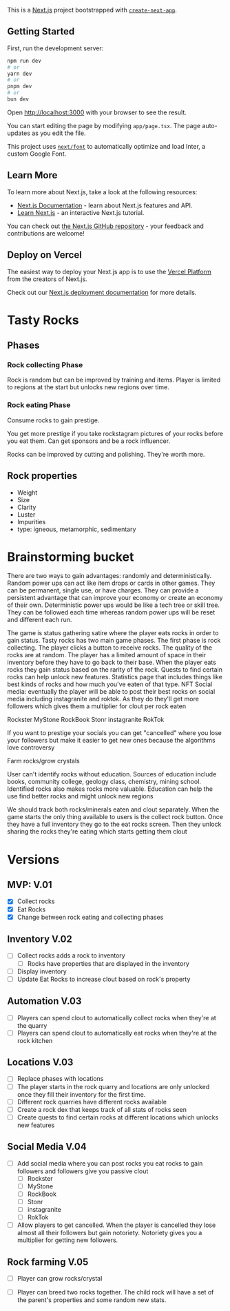 This is a [Next.js](https://nextjs.org/) project bootstrapped with [`create-next-app`](https://github.com/vercel/next.js/tree/canary/packages/create-next-app).

## Getting Started

First, run the development server:

```bash
npm run dev
# or
yarn dev
# or
pnpm dev
# or
bun dev
```

Open [http://localhost:3000](http://localhost:3000) with your browser to see the result.

You can start editing the page by modifying `app/page.tsx`. The page auto-updates as you edit the file.

This project uses [`next/font`](https://nextjs.org/docs/basic-features/font-optimization) to automatically optimize and load Inter, a custom Google Font.

## Learn More

To learn more about Next.js, take a look at the following resources:

- [Next.js Documentation](https://nextjs.org/docs) - learn about Next.js features and API.
- [Learn Next.js](https://nextjs.org/learn) - an interactive Next.js tutorial.

You can check out [the Next.js GitHub repository](https://github.com/vercel/next.js/) - your feedback and contributions are welcome!

## Deploy on Vercel

The easiest way to deploy your Next.js app is to use the [Vercel Platform](https://vercel.com/new?utm_medium=default-template&filter=next.js&utm_source=create-next-app&utm_campaign=create-next-app-readme) from the creators of Next.js.

Check out our [Next.js deployment documentation](https://nextjs.org/docs/deployment) for more details.

# Tasty Rocks
## Phases
### Rock collecting Phase
Rock is random but can be improved by training and items. Player is limited to regions at the start but unlocks new regions over time.
### Rock eating Phase
Consume rocks to gain prestige. 

You get more prestige if you take rockstagram pictures of your rocks before you eat them.
Can get sponsors and be a rock influencer.

Rocks can be improved by cutting and polishing. They're worth more.
## Rock properties
- Weight
- Size
- Clarity
- Luster
- Impurities
- type: igneous, metamorphic, sedimentary 
# Brainstorming bucket

There are two ways to gain advantages: randomly and deterministically. Random power ups can act like item drops or cards in other games. They can be permanent, single use, or have charges. They can provide a persistent advantage that can improve your economy or create an economy of their own. Deterministic power ups would be like a tech tree or skill tree. They can be followed each time whereas random power ups will be reset and different each run. 

The game is status gathering satire where the player eats rocks in order to gain status. 
Tasty rocks has two main game phases. The first phase is rock collecting. The player clicks a button to receive rocks. The quality of the rocks are at random. 
The player has a limited amount of space in their inventory before they have to go back to their base.
When the player eats rocks they gain status based on the rarity of the rock.
Quests to find certain rocks can help unlock new features.
Statistics page that includes things like best kinds of rocks and how much you've eaten of that type.
NFT
Social media: eventually the player will be able to post their best rocks on social media including instagranite and roktok. As they do they'll get more followers which gives them a multiplier for clout per rock eaten 

Rockster
MyStone
RockBook
Stonr
instagranite
RokTok

If you want to prestige your socials you can get "cancelled" where you lose your followers but make it easier to get new ones because the algorithms love controversy

Farm rocks/grow crystals

User can't identify rocks without education. Sources of education include books, community college, geology class, chemistry, mining school. Identified rocks also makes rocks more valuable. Education can help the use find better rocks and might unlock new regions 

We should track both rocks/minerals eaten and clout separately. When the game starts the only thing available to users is the collect rock button. Once they have a full inventory they go to the eat rocks screen. Then they unlock sharing the rocks they're eating which starts getting them clout
# Versions
## MVP: V.01
- [x] Collect rocks
- [x] Eat Rocks
- [x] Change between rock eating and collecting phases
## Inventory V.02
- [ ] Collect rocks adds a rock to inventory
    - [ ] Rocks have properties that are displayed in the inventory
- [ ] Display inventory
- [ ] Update Eat Rocks to increase clout based on rock's property
## Automation V.03
- [ ] Players can spend clout to automatically collect rocks when they're at the quarry
- [ ] Players can spend clout to automatically eat rocks when they're at the rock kitchen
## Locations V.03
- [ ] Replace phases with locations
- [ ] The player starts in the rock quarry and locations are only unlocked once they fill their inventory for the first time.
- [ ] Different rock quarries have different rocks available
- [ ] Create a rock dex that keeps track of all stats of rocks seen
- [ ] Create quests to find certain rocks at different locations which unlocks new features
## Social Media V.04
- [ ] Add social media where you can post rocks you eat rocks to gain followers and followers give you passive clout
    - [ ] Rockster
    - [ ] MyStone
    - [ ] RockBook
    - [ ] Stonr
    - [ ] instagranite
    - [ ] RokTok
- [ ] Allow players to get cancelled. When the player is cancelled they lose almost all their followers but gain notoriety. Notoriety gives you a multiplier for getting new followers.
## Rock farming V.05
- [ ] Player can grow rocks/crystal
- [ ] Player can breed two rocks together. The child rock will have a set of the parent's properties and some random new stats.

